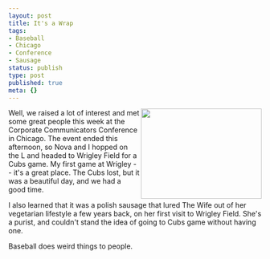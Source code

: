 ```yaml
---
layout: post
title: It's a Wrap
tags:
- Baseball
- Chicago
- Conference
- Sausage
status: publish
type: post
published: true
meta: {}
---
```

<a href="http://www.flickr.com/photos/mistermoss/492943941/"><img src="http://farm1.static.flickr.com/196/492943941_6c3cf0388b_m.jpg" align="right" height="180" width="240" /></a>Well, we raised a lot of interest and met some great people this week at the Corporate Communicators Conference in Chicago.  The event ended this afternoon, so Nova and I hopped on the L and headed to Wrigley Field for a Cubs game.  My first game at Wrigley -- it's a great place.  The Cubs lost, but it was a beautiful day, and we had a good time.

I also learned that it was a polish sausage that lured The Wife out of her vegetarian lifestyle a few years back, on her first visit to Wrigley Field.  She's a purist, and couldn't stand the idea of going to Cubs game without having one.

Baseball does weird things to people.
